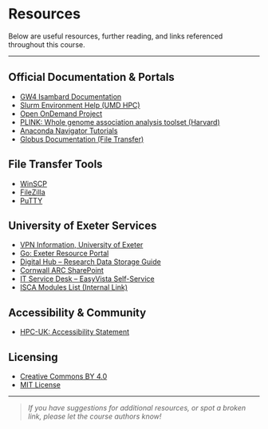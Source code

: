 # Resources

Below are useful resources, further reading, and links referenced throughout this course.

---

## Official Documentation & Portals

- [GW4 Isambard Documentation](https://gw4-isambard.github.io/docs/)
- [Slurm Environment Help (UMD HPC)](https://hpcc.umd.edu/hpcc/help/slurmenv.html)
- [Open OnDemand Project](https://openondemand.org/)
- [PLINK: Whole genome association analysis toolset (Harvard)](https://zzz.bwh.harvard.edu/plink/index.shtml)
- [Anaconda Navigator Tutorials](https://docs.anaconda.com/navigator/tutorials/index.html)
- [Globus Documentation (File Transfer)](https://docs.globus.org/)

## File Transfer Tools

- [WinSCP](https://winscp.net/eng/index.php)
- [FileZilla](https://filezilla-project.org/index.php)
- [PuTTY](https://putty.org/)

## University of Exeter Services

- [VPN Information, University of Exeter](https://www.exeter.ac.uk/departments/it/howdoi/vpn/)
- [Go: Exeter Resource Portal](https://go.exeter.ac.uk/)
- [Digital Hub – Research Data Storage Guide](https://universityofexeteruk.sharepoint.com/sites/TheDigitalHub/SitePages/Research-Data-Storage--Signing-in.aspx)
- [Cornwall ARC SharePoint](https://universityofexeteruk.sharepoint.com/sites/CornwallARC)
- [IT Service Desk – EasyVista Self-Service](https://uoeitservicedesk-apps.easyvista.com/s/selfservice#!?page=58a2df66258c1)
- [ISCA Modules List (Internal Link)](http://login02.isca.ex.ac.uk:8080/modules.txt)

## Accessibility & Community

- [HPC-UK: Accessibility Statement](https://www.hpc-uk.ac.uk/about/accessibility.html)

## Licensing

- [Creative Commons BY 4.0](https://creativecommons.org/licenses/by/4.0/)
- [MIT License](https://opensource.org/licenses/MIT)

---

> *If you have suggestions for additional resources, or spot a broken link, please let the course authors know!*
